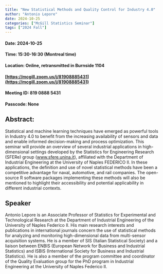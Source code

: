 ```yaml
---
title: "New Statistical Methods and Quality Control for Industry 4.0"
author: "Antonio Lepore"
date: 2024-10-25
categories: ["McGill Statistics Seminar"]
tags: ["2024 Fall"]
---
```


#### Date: 2024-10-25
#### Time: 15:30-16:30 (Montreal time)
#### Location: Online, retransmitted in Burnside 1104
#### [https://mcgill.zoom.us/j/81908885431](https://mcgill.zoom.us/j/81908885431)
#### Meeting ID: 819 0888 5431
#### Passcode: None



## Abstract:

Statistical and machine learning techniques have emerged as powerful tools in Industry 4.0 to benefit from the increasing availability of sensors and data and enable informed decision-making and process optimization. This seminar will provide an overview of several industrial applications in high-dimensional settings developed by the Statistics for Engineering Research (SFERe) group (www.sfere.unina.it), affiliated with the Department of Industrial Engineering at the University of Naples FEDERICO II. In these applications, the definition and use of novel statistical methods have been a competitive advantage for naval, automotive, and rail companies. The open-source R software packages implementing these methods will also be mentioned to highlight their accessibility and potential applicability in different industrial contexts.

## Speaker

 Antonio Lepore is an Associate Professor of Statistics for Experimental and Technological Research at the Department of Industrial Engineering of the University of Naples Federico II.
His main research interests and publications in international journals concern the use of statistical methods for analyzing and monitoring high-dimensional data from multi-sensor acquisition systems.
He is a member of SIS (Italian Statistical Society) and a liaison between ENBIS (European Network for Business and Industrial Statistics) and ISBIS (International Society for Business and Industrial Statistics). He is also a member of the program committee and coordinator of the Quality Evaluation group for the PhD program in Industrial Engineering at the University of Naples Federico II.